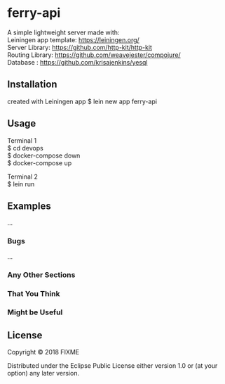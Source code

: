 # ferry-api

A simple lightweight server made with:    
Leiningen app template:  https://leiningen.org/     
Server Library: https://github.com/http-kit/http-kit      
Routing Library: https://github.com/weavejester/compojure/      
Database : https://github.com/krisajenkins/yesql     

## Installation

created with Leiningen app 
$ lein new app ferry-api

## Usage

Terminal 1      
$ cd devops      
$ docker-compose down          
$ docker-compose up      

Terminal 2      
$ lein run       


## Examples

...

### Bugs

...

### Any Other Sections
### That You Think
### Might be Useful

## License

Copyright © 2018 FIXME

Distributed under the Eclipse Public License either version 1.0 or (at
your option) any later version.

